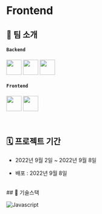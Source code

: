 # Frontend
## 👥 팀 소개
#### `Backend`
<a href="https://github.com/hm5938" target="_blank"><img height="40"  src="https://img.shields.io/static/v1?label=Spring&message=이혜민 &color=08CE5D&style=for-the-badge&>"/></a>
<a href="https://github.com/Song-Minjin" target="_blank"><img height="40"  src="https://img.shields.io/static/v1?label=Spring&message=송민진 &color=08CE5D&style=for-the-badge&>"/></a>
<a href="https://github.com/kky7" target="_blank"><img height="40"  src="https://img.shields.io/static/v1?label=Spring&message=김기연 &color=08CE5D&style=for-the-badge&>"/></a>

#### `Frontend`
 <a href="https://github.com/OhJungJin" target="_blank"><img height="40"  src="https://img.shields.io/static/v1?label=React&message=오정진 &color=61dafb&style=for-the-badge&>"/></a>
 <a href="https://github.com/zi-zzang" target="_blank"><img height="40"  src="https://img.shields.io/static/v1?label=React&message=김지현 &color=61dafb&style=for-the-badge&>"/></a>

<br />

## 🗓 프로젝트 기간
- 2022년 9월 2일 ~ 2022년 9월 8일

- 배포 : 2022년 9월 8일

<br />
## 📜 기술스택

<br />

![Javascript](https://img.shields.io/badge/Javascript-F7DF1E.svg?&style=for-the-badge&logo=Javascript&logoColor=black)

